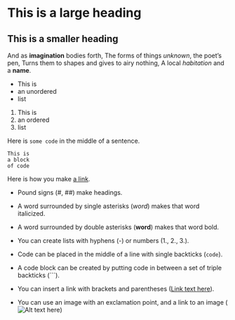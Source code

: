 # This is a large heading

## This is a smaller heading

And as **imagination** bodies forth,
The forms of things *unknown*, the poet’s pen,
Turns them to shapes and gives to airy nothing,
A local *habitation* and a **name**.

- This is
- an unordered
- list

1. This is
2. an ordered
3. list

Here is `some code` in the middle of a sentence.

```
This is
a block
of code
```

Here is how you make [a link](https://www.wikipedia.org/).



- Pound signs (#, ##) make headings.

- A word surrounded by single asterisks (*word*) makes that word italicized.

- A word surrounded by double asterisks (**word**) makes that word bold.

- You can create lists with hyphens (-) or numbers (1., 2., 3.).

- Code can be placed in the middle of a line with single backticks (`code`).

- A code block can be created by putting code in between a set of triple backticks (```).

- You can insert a link with brackets and parentheses ([Link text here](http://jhu.edu)).

- You can use an image with an exclamation point, and a link to an image (![Alt text here](http://jhu.edu/jeff.jpg))
